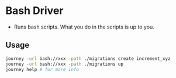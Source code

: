 # Bash Driver

* Runs bash scripts. What you do in the scripts is up to you.

## Usage

```bash
journey -url bash://xxx -path ./migrations create increment_xyz
journey -url bash://xxx -path ./migrations up
journey help # for more info
```
